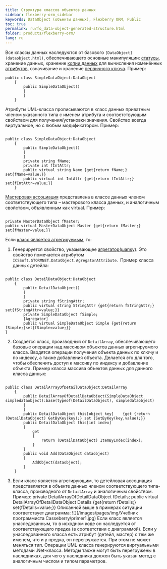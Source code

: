 ```yaml
---
title: Структура классов объектов данных
sidebar: flexberry-orm_sidebar
keywords: DataObject (объекты данных), Flexberry ORM, Public
toc: true
permalink: ru/fo_data-object-generated-structure.html
folder: products/flexberry-orm/
lang: ru
---
```


Все классы данных наследуются от базового `[DataObject](dataobject.html)`, обеспечивающего основные манипуляции: [статусы](object-status-and-loading-state.html), хранение данных, хранение [копии данных](data-object-copy.html) для вычисления изменённых [атрибутов](attributes-class-data.html), означивание и хранение [первичного ключа](primary-keys-objects.html).
Пример:
```
public class SimpleDataObject:DataObject 
	{
		public SimpleDataObject()
		{
		}
	}
```
Атрибуты UML-класса прописываются в класс данных приватным членом указанного типа с именем атрибута и соответствующим свойством для получения/установки значения. Свойство всегда виртуальное, но с любым модификатором.
Пример:
```

public class SimpleDataObject:DataObject 
	{
		public SimpleDataObject()
		{
		}
		private string fName;
		private int fIntAttr;
		public virtual string Name {get{return fName;} set{fName=value;}}		
		public virtual int IntAttr {get{return fIntAttr;} set{fIntAttr=value;}}
	}
```
[Мастеровая ассоциация](master-association.html) представлена в классе данных членом соответствующего типа – мастерового класса данных, и аналогичным свойством, объявленным как virtual.
Пример:
```

private MasterDataObject fMaster;
public virtual MasterDataObject Master {get{return fMaster;} set{fMaster=value;}}
```
Если [класс является агрегируемым](detail-associations-and-their-properties.html), то:

1. Генерируется свойство, указывающее [агрегатор(шапку)](fd_key-concepts.html). Это свойство помечается атрибутом `ICSSoft.STORMNET.DataObject.AgregatorAttribute.`
Пример класса данных детейла:
```

public class DetailDataObject:DataObject
	{
		public DetailDataObject()
		{
		}
		private string fStringAttr;
		public virtual string StringAttr {get{return fStringAttr;} set{fStringAttr=value;}}
		private SimpleDataObject fSimple;
		[Agregator]
		public virtual SimpleDataObject Simple {get{return fSimple;}set{fSimple=value;}}
}
```
2. Создаётся класс, производный от `DetailArray`, обеспечивающего базовые операции над массивом объектов данных агрегируемого класса. Вводятся операции получения объекта данных по ключу и по индексу, а также добавления объекта. Делается это для того, чтобы обеспечить доступ к массиву по индексу и добавление объекта.
Пример класса массива объектов данных для данного класса данных:
```

public class DetailArrayOfDetailDataObject:DetailArray 
	{
		public DetailArrayOfDetailDataObject(SimpleDataObject simpledataobject):base(typeof(DetailDataObject), simpledataobject)
		{
		}
		public DetailDataObject this[object key]	{get {return (DetailDataObject) GetByKey(key);} set {SetByKey(key,value);}}
		public DetailDataObject this[int index]
		{
			get 
			{
				return (DetailDataObject) ItemByIndex(index);
			}
		}
		public void Add(DataObject dataobject)
		{
			AddObject(dataobject);
		}	
	}
```
3. Если класс является агрегирующим, то детейловая ассоциация представляется в объекте данных членом соответствующего типа-класса, производного от `DetailArray` и аналогичным свойством.
Пример:
private DetailArrayOfDetailDataObject fDetails;
public virtual DetailArrayOfDetailDataObject Details {get{return fDetails;} set{fDetails=value;}}
Описанной выше в примерах ситуации соответствует диаграмма:
![](/images/pages/img/Учебник программиста Casseberry/primer1.jpg)
Если класс является унаследованным, то в исходном коде он наследуется от соответствующего предка (в соответствии с диаграммой).
Если у унаследованного класса есть атрибут (детейл, мастер) с тем же именем, что и у предка, он перегружается. При этом не может меняться тип.
Операции UML-класса генерируются виртуальными методами .Net-класса. Методы также могут быть перегружены в наследниках, для чего у наследника должен быть указан метод с аналогичным числом и типом параметров.

